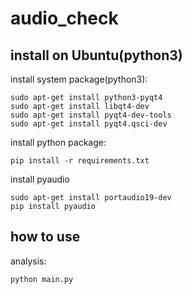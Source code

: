 # audio_check

## install on Ubuntu(python3)

install system package(python3):
```
sudo apt-get install python3-pyqt4
sudo apt-get install libqt4-dev
sudo apt-get install pyqt4-dev-tools
sudo apt-get install pyqt4.qsci-dev
```

install python package:
```
pip install -r requirements.txt
```

install pyaudio
```
sudo apt-get install portaudio19-dev
pip install pyaudio
```

## how to use

analysis:
```
python main.py
```


